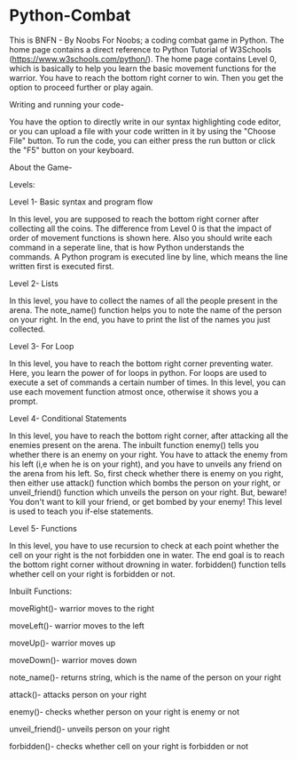 # Python-Combat

This is BNFN - By Noobs For Noobs; a coding combat game in Python. The home page contains a direct reference to Python Tutorial of W3Schools (https://www.w3schools.com/python/).
The home page contains Level 0, which is basically to help you learn the basic movement functions for the warrior. You have to reach the bottom right corner to win.
Then you get the option to proceed further or play again.

Writing and running your code-

You have the option to directly write in our syntax highlighting code editor, or you can upload a file with your code written in it by using the "Choose File" button. To run the code, you can either press the run button or click the "F5" button on your keyboard.

About the Game-

Levels:

Level 1- Basic syntax and program flow

  In this level, you are supposed to reach the bottom right corner after collecting all the coins. The difference from Level 0 is that the impact of order of movement functions is shown here.
  Also you should write each command in a seperate line, that is how Python understands the commands.  A Python program is executed line by line, which means the line written first is executed first.
  
Level 2- Lists
  
  In this level, you have to collect the names of all the people present in the arena. The note_name() function helps you to note the name of the person on your right. 
  In the end, you have to print the list of the names you just collected.
  
Level 3- For Loop

  In this level, you have to reach the bottom right corner preventing water. Here, you learn the power of for loops in python. For loops are used to execute a set of commands a certain number of times.
  In this level, you can use each movement function atmost once, otherwise it shows you a prompt.
  
Level 4- Conditional Statements
  
   In this level, you have to reach the bottom right corner, after attacking all the enemies present on the arena. The inbuilt function enemy() tells you whether there is an enemy on your right.
   You have to attack the enemy from his left (i,e when he is on your right), and you have to unveils any friend on the arena from his left. So, first check whether there is enemy on you right, then either use attack() function
   which bombs the person on your right, or unveil_friend() function which unveils the person on your right. But, beware! You don't want to kill your friend, or get bombed by your enemy!
   This level is used to teach you if-else statements.
   
Level 5- Functions

  In this level, you have to use recursion to check at each point whether the cell on your right is the not forbidden one in water. The end goal is to reach the bottom right corner
  without drowning in water. forbidden() function tells whether cell on your right is forbidden or not.
  
  
Inbuilt Functions:

moveRight()- warrior moves to the right

moveLeft()- warrior moves to the left

moveUp()- warrior moves up

moveDown()- warrior moves down

note_name()- returns string, which is the name of the person on your right

attack()- attacks person on your right

enemy()- checks whether person on your right is enemy or not

unveil_friend()- unveils person on your right

forbidden()- checks whether cell on your right is forbidden or not
  
